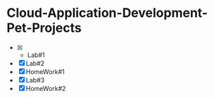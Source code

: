 # Cloud-Application-Development-Pet-Projects

- [x] - Lab#1
- [x] Lab#2
- [x] HomeWork#1
- [x] Lab#3
- [x] HomeWork#2
